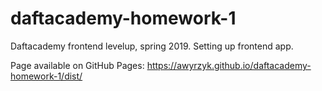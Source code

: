 # daftacademy-homework-1
Daftacademy frontend levelup, spring 2019. Setting up frontend app.

Page available on GitHub Pages: https://awyrzyk.github.io/daftacademy-homework-1/dist/
